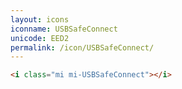 ```yaml
---
layout: icons
iconname: USBSafeConnect
unicode: EED2
permalink: /icon/USBSafeConnect/
---
```


``` html
<i class="mi mi-USBSafeConnect"></i>
```
